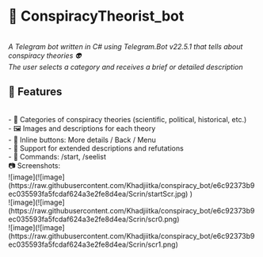 # 🤖 ConspiracyTheorist_bot  
<br> _A Telegram bot  written in C# using Telegram.Bot v22.5.1 that tells about conspiracy theories 👽 <br> 
The user selects a category and receives a brief or detailed description_ <br>
## 🚀 Features 
<br>
- 📁 Categories of conspiracy theories (scientific, political, historical, etc.) <br> 
- 🖼 Images and descriptions for each theory <br> 
- 🔘 Inline buttons: More details / Back / Menu <br> 
- 🧩 Support for extended descriptions and refutations <br> 
- 💬 Commands: /start, /seelist <br>
📷 Screenshots:
<br>
![image](![image](https://raw.githubusercontent.com/Khadjiitka/conspiracy_bot/e6c92373b9ec035593fa5fcdaf624a3e2fe8d4ea/Scrin/startScr.jpg)
) <br> 
![image](![image](https://raw.githubusercontent.com/Khadjiitka/conspiracy_bot/e6c92373b9ec035593fa5fcdaf624a3e2fe8d4ea/Scrin/scr0.png) <br> 
![image](![image](https://raw.githubusercontent.com/Khadjiitka/conspiracy_bot/e6c92373b9ec035593fa5fcdaf624a3e2fe8d4ea/Scrin/scr1.png)
